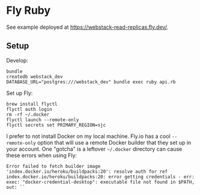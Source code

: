 # Fly Ruby

See example deployed at
<https://webstack-read-replicas.fly.dev/>.

## Setup

Develop:

```
bundle
createdb webstack_dev
DATABASE_URL="postgres:///webstack_dev" bundle exec ruby api.rb
```

Set up Fly:

```
brew install flyctl
flyctl auth login
rm -rf ~/.docker
flyctl launch --remote-only
flyctl secrets set PRIMARY_REGION=sjc
```

I prefer to not install Docker on my local machine. Fly.io has a cool
`--remote-only` option that will use a remote Docker builder that they set up in
your account. One "gotcha" is a leftover `~/.docker` directory can cause these
errors when using Fly:

```
Error failed to fetch builder image 'index.docker.io/heroku/buildpacks:20': resolve auth for ref index.docker.io/heroku/buildpacks:20: error getting credentials - err: exec: "docker-credential-desktop": executable file not found in $PATH, out: ``
```
